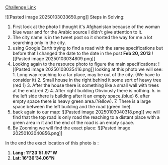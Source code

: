 [Challenge Link](https://gralhix.com/list-of-osint-exercises/osint-exercise-001/)

![[Pasted image 20250103033650.png]]
Steps in Solving:
1. First look at the photo I thought it's Afghanistan because of the woman blue wear and for the Arabic source I didn't give attention to it.
2. The city name is in the tweet post so it shorted the way for me a lot searching only in the city.
3. using Google Earth trying to find a road with the same specifications but before that I changed the date to the date in the post **Feb 20, 2013** ![[Pasted image 20250103034809.png]]
4. Looking again to the resource photo to figure the main specifications:
   ![[Pasted image 20250103035416.png]]
   looking at this photo we will see: 
	   1. Long way reaching to a far place, may be out of the city. (We have to consider it)
	   2. Small house in the right behind it some sort of heavy tree (red 1)
	   3. After the house there is something like a small wall with trees at the end.(red 2)
	   4. After right building Obviously there is nothing.
	   5. in the left side there is building after it an empty space.(blue)
	   6. after empty space there is heavy green area.(Yellow).
	   7. There is a large space between the left building and the road (green line).
5. back again to our map: ![[Pasted image 20250103040318.png]]
	we will find that the top road is only road the reaching to a distant place with a green area in it and the end of the road is an empty space. 
6. By Zooming we will find the exact place:
   ![[Pasted image 20250103040856.png]]

In the end the exact location of this photo is :
1. **Lang:  11°23'51.97"W** 
2. **Lat:  16°36'34.06"N**

